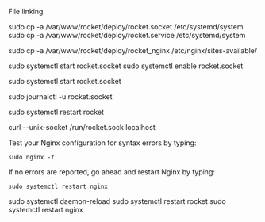 File linking

sudo cp -a /var/www/rocket/deploy/rocket.socket /etc/systemd/system
sudo cp -a /var/www/rocket/deploy/rocket.service /etc/systemd/system


sudo cp -a /var/www/rocket/deploy/rocket_nginx /etc/nginx/sites-available/


sudo systemctl start rocket.socket
sudo systemctl enable rocket.socket

sudo systemctl start rocket.socket

sudo journalctl -u rocket.socket

sudo systemctl restart rocket

curl --unix-socket /run/rocket.sock localhost

Test your Nginx configuration for syntax errors by typing:

`sudo nginx -t`

If no errors are reported, go ahead and restart Nginx by typing:

`sudo systemctl restart nginx`


sudo systemctl daemon-reload
sudo systemctl restart rocket
sudo systemctl restart nginx